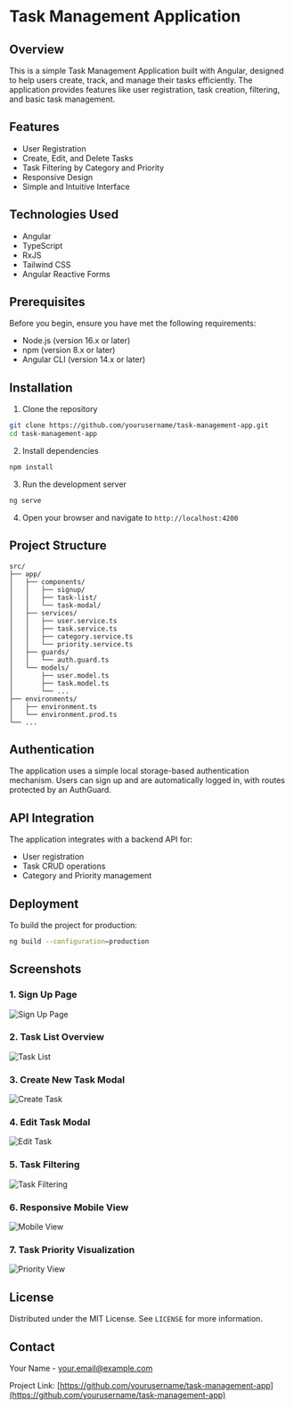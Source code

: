 # Task Management Application

## Overview

This is a simple Task Management Application built with Angular, designed to help users create, track, and manage their tasks efficiently. The application provides features like user registration, task creation, filtering, and basic task management.

## Features

- User Registration
- Create, Edit, and Delete Tasks
- Task Filtering by Category and Priority
- Responsive Design
- Simple and Intuitive Interface

## Technologies Used

- Angular
- TypeScript
- RxJS
- Tailwind CSS
- Angular Reactive Forms

## Prerequisites

Before you begin, ensure you have met the following requirements:

- Node.js (version 16.x or later)
- npm (version 8.x or later)
- Angular CLI (version 14.x or later)

## Installation

1. Clone the repository
```bash
git clone https://github.com/yourusername/task-management-app.git
cd task-management-app
```

2. Install dependencies
```bash
npm install
```

3. Run the development server
```bash
ng serve
```

4. Open your browser and navigate to `http://localhost:4200`

## Project Structure

```
src/
├── app/
│   ├── components/
│   │   ├── signup/
│   │   ├── task-list/
│   │   └── task-modal/
│   ├── services/
│   │   ├── user.service.ts
│   │   ├── task.service.ts
│   │   ├── category.service.ts
│   │   └── priority.service.ts
│   ├── guards/
│   │   └── auth.guard.ts
│   └── models/
│       ├── user.model.ts
│       ├── task.model.ts
│       └── ...
├── environments/
│   ├── environment.ts
│   └── environment.prod.ts
└── ...
```

## Authentication

The application uses a simple local storage-based authentication mechanism. Users can sign up and are automatically logged in, with routes protected by an AuthGuard.

## API Integration

The application integrates with a backend API for:
- User registration
- Task CRUD operations
- Category and Priority management

## Deployment

To build the project for production:
```bash
ng build --configuration=production
```

## Screenshots

### 1. Sign Up Page
![Sign Up Page](/screenshots/signup.png)

### 2. Task List Overview
![Task List](/screenshots/task-list.png)

### 3. Create New Task Modal
![Create Task](/screenshots/create-task.png)

### 4. Edit Task Modal
![Edit Task](/screenshots/edit-task.png)

### 5. Task Filtering
![Task Filtering](/screenshots/task-filter.png)

### 6. Responsive Mobile View
![Mobile View](/screenshots/mobile-view.png)

### 7. Task Priority Visualization
![Priority View](/screenshots/priority-view.png)

## License

Distributed under the MIT License. See `LICENSE` for more information.

## Contact

Your Name - your.email@example.com

Project Link: [https://github.com/yourusername/task-management-app](https://github.com/yourusername/task-management-app)